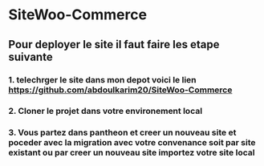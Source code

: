 # SiteWoo-Commerce
## Pour deployer le site il faut faire les etape suivante
### 1. telechrger le site dans mon depot voici le lien https://github.com/abdoulkarim20/SiteWoo-Commerce
### 2. Cloner le projet dans votre environement local
### 3. Vous partez dans pantheon et creer un nouveau site et poceder avec la migration avec votre convenance soit par site existant ou par creer un nouveau site importez votre site local
